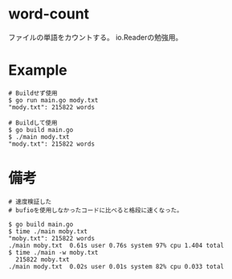 # word-count
ファイルの単語をカウントする。
io.Readerの勉強用。

# Example
```
# Buildせず使用
$ go run main.go mody.txt
"mody.txt": 215822 words

# Buildして使用
$ go build main.go
$ ./main mody.txt
"mody.txt": 215822 words
```

# 備考
```
# 速度検証した
# bufioを使用しなかったコードに比べると格段に速くなった。

$ go build main.go
$ time ./main moby.txt
"moby.txt": 215822 words
./main moby.txt  0.61s user 0.76s system 97% cpu 1.404 total
$ time ./main -w moby.txt
  215822 moby.txt
./main mody.txt  0.02s user 0.01s system 82% cpu 0.033 total
```
